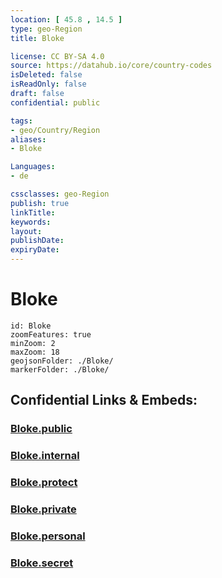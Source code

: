 ```yaml
---
location: [ 45.8 , 14.5 ] 
type: geo-Region
title: Bloke

license: CC BY-SA 4.0
source: https://datahub.io/core/country-codes
isDeleted: false
isReadOnly: false
draft: false
confidential: public

tags:
- geo/Country/Region
aliases:
- Bloke

Languages:
- de

cssclasses: geo-Region
publish: true
linkTitle: 
keywords: 
layout: 
publishDate: 
expiryDate: 
---
```


# Bloke

```leaflet
id: Bloke
zoomFeatures: true 
minZoom: 2 
maxZoom: 18
geojsonFolder: ./Bloke/
markerFolder: ./Bloke/
```


## Confidential Links & Embeds: 

### [Bloke.public](/_public/\Earth\Continent\Europe\Europe~Central\Slovenia\Regions~Slovenia\Primorsko-notranjska\counties~Primorsko-notranjskaBloke.public.md) 

### [Bloke.internal](/_internal/\Earth\Continent\Europe\Europe~Central\Slovenia\Regions~Slovenia\Primorsko-notranjska\counties~Primorsko-notranjskaBloke.internal.md) 

### [Bloke.protect](/_protect/\Earth\Continent\Europe\Europe~Central\Slovenia\Regions~Slovenia\Primorsko-notranjska\counties~Primorsko-notranjskaBloke.protect.md) 

### [Bloke.private](/_private/\Earth\Continent\Europe\Europe~Central\Slovenia\Regions~Slovenia\Primorsko-notranjska\counties~Primorsko-notranjskaBloke.private.md) 

### [Bloke.personal](/_personal/\Earth\Continent\Europe\Europe~Central\Slovenia\Regions~Slovenia\Primorsko-notranjska\counties~Primorsko-notranjskaBloke.personal.md) 

### [Bloke.secret](/_secret/\Earth\Continent\Europe\Europe~Central\Slovenia\Regions~Slovenia\Primorsko-notranjska\counties~Primorsko-notranjskaBloke.secret.md)

